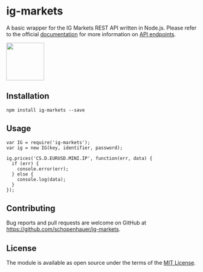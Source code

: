 # ig-markets

A basic wrapper for the IG Markets REST API written in Node.js. Please refer to the official [documentation](https://labs.ig.com/rest-trading-api-guide) for more information on [API endpoints](https://labs.ig.com/rest-trading-api-reference).

<img src="https://a.c-dn.net/c/etc/designs/onedomain/1475165686000/images/og_image.jpg" width="100" height="100" />

## Installation

```
npm install ig-markets --save
```

## Usage

```node
var IG = require('ig-markets');
var ig = new IG(key, identifier, password);

ig.prices('CS.D.EURUSD.MINI.IP', function(err, data) {
  if (err) {
    console.error(err);
  } else {
    console.log(data);
  }
});
```

## Contributing

Bug reports and pull requests are welcome on GitHub at https://github.com/schopenhauer/ig-markets.

## License

The module is available as open source under the terms of the [MIT License](http://opensource.org/licenses/MIT).
